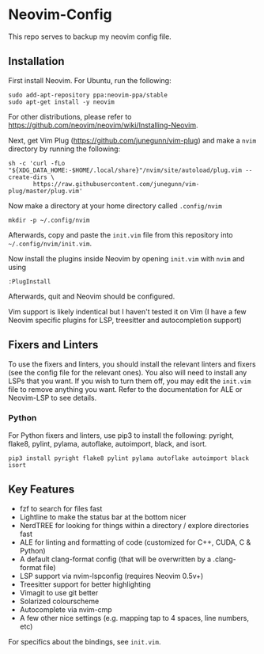 # Neovim-Config

This repo serves to backup my neovim config file.

## Installation

First install Neovim. For Ubuntu, run the following:
```
sudo add-apt-repository ppa:neovim-ppa/stable
sudo apt-get install -y neovim
```
For other distributions, please refer to https://github.com/neovim/neovim/wiki/Installing-Neovim.

Next, get Vim Plug (https://github.com/junegunn/vim-plug) and make a `nvim` directory by running the following:
```
sh -c 'curl -fLo "${XDG_DATA_HOME:-$HOME/.local/share}"/nvim/site/autoload/plug.vim --create-dirs \
       https://raw.githubusercontent.com/junegunn/vim-plug/master/plug.vim'
```

Now make a directory at your home directory called `.config/nvim`
```
mkdir -p ~/.config/nvim
```
Afterwards, copy and paste the `init.vim` file from this repository into `~/.config/nvim/init.vim`.

Now install the plugins inside Neovim by opening `init.vim` with `nvim` and using
```
:PlugInstall
```
Afterwards, quit and Neovim should be configured.

Vim support is likely indentical but I haven't tested it on Vim (I have a few
Neovim specific plugins for LSP, treesitter and autocompletion support)

## Fixers and Linters
To use the fixers and linters, you should install the relevant linters and fixers
(see the config file for the relevant ones). You also will need to install any
LSPs that you want. If you wish to turn them off, you may edit the `init.vim` file
to remove anything you want. Refer to the documentation for ALE or Neovim-LSP to
see details.

### Python
For Python fixers and linters, use pip3 to install the following: pyright,
flake8, pylint, pylama, autoflake, autoimport, black, and isort.
```
pip3 install pyright flake8 pylint pylama autoflake autoimport black isort
```

## Key Features
- fzf to search for files fast
- Lightline to make the status bar at the bottom nicer
- NerdTREE for looking for things within a directory / explore directories fast
- ALE for linting and formatting of code (customized for C++, CUDA, C & Python)
- A default clang-format config (that will be overwritten by a .clang-format
  file)
- LSP support via nvim-lspconfig (requires Neovim 0.5v+)
- Treesitter support for better highlighting
- Vimagit to use git better
- Solarized colourscheme
- Autocomplete via nvim-cmp
- A few other nice settings (e.g. mapping tap to 4 spaces, line numbers, etc)

For specifics about the bindings, see `init.vim`.

